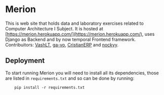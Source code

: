 # Merion
This is web site that holds data and laboratory exercises related to Computer Architecture I Subject. It is hosted at [https://merion.herokuapp.com/](https://merion.herokuapp.com/), uses Django as Backend and by now temporal Frontend framework. Contribuitors: [VashLT](https://github.com/VashLT), [ga-vo](https://github.com/ga-vo), [CristianERP](https://github.com/CristianERP) and [nockyy](https://github.com/nockyy).


## Deployment

To start running Merion you will need to install all its dependencies, those are listed in `requirements.txt`
and so can be done by running:

```
    pip install -r requirements.txt
```
